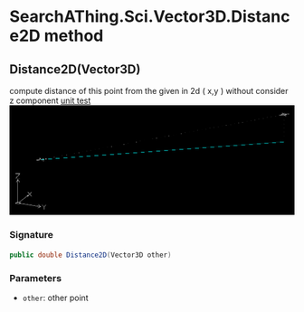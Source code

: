 # SearchAThing.Sci.Vector3D.Distance2D method
## Distance2D(Vector3D)
compute distance of this point from the given in 2d ( x,y ) without consider z component
            [unit test](/test/Vector3D/Vector3DTest_0016.cs)
            ![](/test/Vector3D/Vector3DTest_0016.png)

### Signature
```csharp
public double Distance2D(Vector3D other)
```
### Parameters
- `other`: other point

